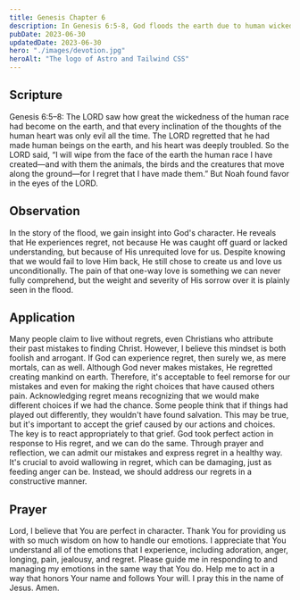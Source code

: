 ```yaml
---
title: Genesis Chapter 6
description: In Genesis 6:5-8, God floods the earth due to human wickedness, but spares Noah and his family because of his righteousness.
pubDate: 2023-06-30
updatedDate: 2023-06-30
hero: "./images/devotion.jpg"
heroAlt: "The logo of Astro and Tailwind CSS"
---
```


## Scripture

  

Genesis 6:5–8: The LORD saw how great the wickedness of the human race had become on the earth, and that every inclination of the thoughts of the human heart was only evil all the time. The LORD regretted that he had made human beings on the earth, and his heart was deeply troubled. So the LORD said, “I will wipe from the face of the earth the human race I have created—and with them the animals, the birds and the creatures that move along the ground—for I regret that I have made them.” But Noah found favor in the eyes of the LORD.
  

## Observation

In the story of the flood, we gain insight into God's character. He reveals that He experiences regret, not because He was caught off guard or lacked understanding, but because of His unrequited love for us. Despite knowing that we would fail to love Him back, He still chose to create us and love us unconditionally. The pain of that one-way love is something we can never fully comprehend, but the weight and severity of His sorrow over it is plainly seen in the flood.

  


## Application

Many people claim to live without regrets, even Christians who attribute their past mistakes to finding Christ. However, I believe this mindset is both foolish and arrogant. If God can experience regret, then surely we, as mere mortals, can as well. Although God never makes mistakes, He regretted creating mankind on earth. Therefore, it's acceptable to feel remorse for our mistakes and even for making the right choices that have caused others pain. Acknowledging regret means recognizing that we would make different choices if we had the chance. Some people think that if things had played out differently, they wouldn't have found salvation. This may be true, but it's important to accept the grief caused by our actions and choices. The key is to react appropriately to that grief. God took perfect action in response to His regret, and we can do the same. Through prayer and reflection, we can admit our mistakes and express regret in a healthy way. It's crucial to avoid wallowing in regret, which can be damaging, just as feeding anger can be. Instead, we should address our regrets in a constructive manner.


  

## Prayer

Lord, I believe that You are perfect in character. Thank You for providing us with so much wisdom on how to handle our emotions. I appreciate that You understand all of the emotions that I experience, including adoration, anger, longing, pain, jealousy, and regret. Please guide me in responding to and managing my emotions in the same way that You do. Help me to act in a way that honors Your name and follows Your will. I pray this in the name of Jesus. Amen.

